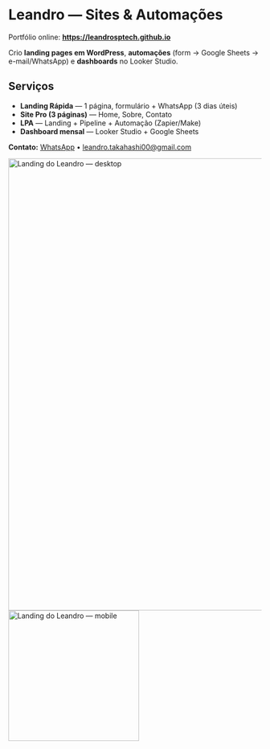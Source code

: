 # Leandro — Sites & Automações

Portfólio online: **https://leandrosptech.github.io**

Crio **landing pages em WordPress**, **automações** (form → Google Sheets → e-mail/WhatsApp) e **dashboards** no Looker Studio.

## Serviços
- **Landing Rápida** — 1 página, formulário + WhatsApp (3 dias úteis)
- **Site Pro (3 páginas)** — Home, Sobre, Contato
- **LPA** — Landing + Pipeline + Automação (Zapier/Make)
- **Dashboard mensal** — Looker Studio + Google Sheets

**Contato:** [WhatsApp](https://wa.me/5511998825520) • leandro.takahashi00@gmail.com
<p>
  <img src="assets/thumb-desktop.png" alt="Landing do Leandro — desktop" width="900">
  <img src="assets/thumb-mobile.png"  alt="Landing do Leandro — mobile"  width="260">
</p>

